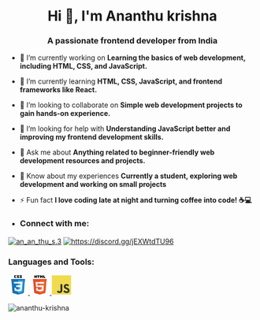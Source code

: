 <h1 align="center">Hi 👋, I'm Ananthu krishna</h1>
<h3 align="center">A passionate frontend developer from India</h3>

- 🔭 I’m currently working on **Learning the basics of web development, including HTML, CSS, and JavaScript.**

- 🌱 I’m currently learning **HTML, CSS, JavaScript, and frontend frameworks like React.**

- 👯 I’m looking to collaborate on **Simple web development projects to gain hands-on experience.**

- 🤝 I’m looking for help with **Understanding JavaScript better and improving my frontend development skills.**

- 💬 Ask me about **Anything related to beginner-friendly web development resources and projects.**

- 📄 Know about my experiences **Currently a student, exploring web development and working on small projects**

- ⚡ Fun fact **I love coding late at night and turning coffee into code! ☕💻**
- <h3 align="left">Connect with me:</h3>
<p align="left">
<a href="https://instagram.com/an_an_thu_s.3" target="blank"><img align="center" src="https://raw.githubusercontent.com/rahuldkjain/github-profile-readme-generator/master/src/images/icons/Social/instagram.svg" alt="an_an_thu_s.3" height="30" width="40" /></a>
<a href="https://discord.gg/https://discord.gg/jEXWtdTU96" target="blank"><img align="center" src="https://raw.githubusercontent.com/rahuldkjain/github-profile-readme-generator/master/src/images/icons/Social/discord.svg" alt="https://discord.gg/jEXWtdTU96" height="30" width="40" /></a>
</p>

<h3 align="left">Languages and Tools:</h3>
<p align="left"> <a href="https://www.w3schools.com/css/" target="_blank" rel="noreferrer"> <img src="https://raw.githubusercontent.com/devicons/devicon/master/icons/css3/css3-original-wordmark.svg" alt="css3" width="40" height="40"/> </a> <a href="https://www.w3.org/html/" target="_blank" rel="noreferrer"> <img src="https://raw.githubusercontent.com/devicons/devicon/master/icons/html5/html5-original-wordmark.svg" alt="html5" width="40" height="40"/> </a> <a href="https://developer.mozilla.org/en-US/docs/Web/JavaScript" target="_blank" rel="noreferrer"> <img src="https://raw.githubusercontent.com/devicons/devicon/master/icons/javascript/javascript-original.svg" alt="javascript" width="40" height="40"/> </a> </p>

<p><img align="center" src="https://github-readme-stats.vercel.app/api/top-langs?username=ananthu-krishna&show_icons=true&locale=en&layout=compact" alt="ananthu-krishna" /></p>

